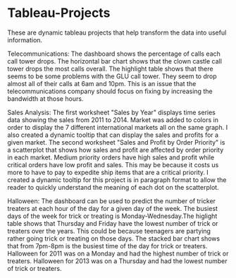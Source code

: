# Tableau-Projects
These are dynamic tableau projects that help transform the data into useful information.


Telecommunications: The dashboard shows the percentage of calls each call tower drops. The horizontal bar chart shows that the clown castle call tower drops the most calls overall. The highlight table shows that there seems to be some problems with the GLU call tower. They seem to drop almost all of their calls at 6am and 10pm. This is an issue that the telecommunications company should focus on fixing by increasing the bandwidth at those hours. 

Sales Analysis: The first worksheet "Sales by Year" displays time series data showing the sales from 2011 to 2014. Market was added to colors in order to display the 7 different international markets all on the same graph. I also created a dynamic tooltip that can display the sales and profits for a given market.
The second worksheet "Sales and Profit by Order Priority" is a scatterplot that shows how sales and profit are affected by order priority in each market. Medium priority orders have high sales and profit while critical orders have low profit and sales. This may be because it costs us more to have to pay to expedite ship items that are a critical priority. I created a dynamic tooltip for this project is in paragraph format to allow the reader to quickly understand the meaning of each dot on the scatterplot.

Halloween: The dashboard can be used to predict the number of tricker treaters at each hour of the day for a given day of the week. The busiest days of the week for trick or treating is Monday-Wednesday.The higlight table shows that Thursday and Friday have the lowest number of trick or treaters over the years. This could be because teenagers are partying rather going trick or treating on those days. The stacked bar chart shows that from 7pm-8pm is the busiest time of the day for trick or treaters. Halloween for 2011 was  on a Monday and had the highest number of trick or treaters. Halloween for 2013 was  on a Thursday and had the lowest number of trick or treaters. 

